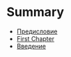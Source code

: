 # Summary

* [Предисловие](README.md)
* [First Chapter](chapter1.md)
* [Введение](introduction.md)

